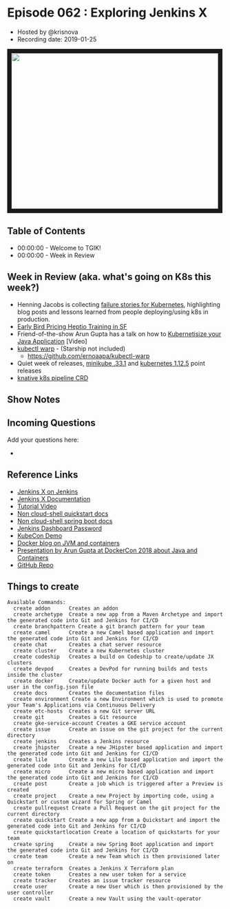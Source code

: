 # Episode 062 : Exploring Jenkins X

- Hosted by @krisnova
- Recording date: 2019-01-25

<!--- Thumbnailed embed of the video, n8Xo_ghCIOSY is the video id from the youtube url --->

<a href="https://www.youtube.com/watch?v=QdwtefUsoNI
" target="_blank"><img src="http://img.youtube.com/vi/QdwtefUsoNI/hqdefault.jpg" width="480" height="360" border="10" /></a>

## Table of Contents

- 00:00:00 - Welcome to TGIK!
- 00:00:00 - Week in Review

## Week in Review (aka. what's going on K8s this week?)

- Henning Jacobs is collecting [failure stories for Kubernetes](https://github.com/hjacobs/kubernetes-failure-stories), highlighting blog posts and lessons learned from people deploying/using k8s in production.
- [Early Bird Pricing Heptio Training in SF](https://www.eventbrite.com/e/vmware-kubernetes-academy-hands-on-training-in-san-francisco-tickets-49439435683)
- Friend-of-the-show Arun Gupta has a talk on how to [Kubernetisize your Java Application](https://www.youtube.com/watch?v=QgMwcpAT49M&feature=youtu.be&list=PLEx5khR4g7PIzxn476GK3Mkk19csZZjeH) [Video]
- [kubectl warp](https://itnext.io/introducing-kubectl-warp-live-develop-code-in-kubernetes-9846c16d4bec) - (Starship not included)
   - https://github.com/ernoaapa/kubectl-warp
- Quiet week of releases, [minikube .33.1](https://github.com/kubernetes/minikube/releases/tag/v0.33.1) and [kubernetes 1.12.5](https://github.com/kubernetes/kubernetes/releases/tag/v1.12.5) point releases
- [knative k8s pipeline CRD](https://github.com/knative/build-pipeline)

## Show Notes


## Incoming Questions

Add your questions here:

-

## Reference Links

 - [Jenkins X on Jenkins](https://jenkins.io/projects/jenkins-x/)
 - [Jenkins X Documentation](https://jenkins-x.io/)
 - [Tutorial Video](https://www.youtube.com/watch?v=kPes3rvT1UM&feature=youtu.be)
 - [Non cloud-shell quickstart docs](https://jenkins-x.io/developing/create-quickstart/)
 - [Non cloud-shell spring boot docs](https://jenkins-x.io/developing/create-spring/)
 - [Jenkins Dashboard Password](https://github.com/jenkins-x/jx/issues/607)
 - [KubeCon Demo](https://www.youtube.com/watch?v=uHe7R_iZSLU)
- [Docker blog on JVM and containers](https://blog.docker.com/2018/12/top-5-post-docker-container-java/)
- [Presentation by Arun Gupta at DockerCon 2018 about Java and Containers](https://www.slideshare.net/arungupta1/java-in-a-world-of-containers-dockercon-2018)
- [GitHub Repo](https://github.com/jenkins-x/jx)

## Things to create

```
Available Commands:
  create addon      Creates an addon
  create archetype  Create a new app from a Maven Archetype and import the generated code into Git and Jenkins for CI/CD
  create branchpattern Create a git branch pattern for your team
  create camel      Create a new Camel based application and import the generated code into Git and Jenkins for CI/CD
  create chat       Creates a chat server resource
  create cluster    Create a new Kubernetes cluster
  create codeship   Creates a build on Codeship to create/update JX clusters
  create devpod     Creates a DevPod for running builds and tests inside the cluster
  create docker     Create/update Docker auth for a given host and user in the config.json file
  create docs       Creates the documentation files
  create environment Create a new Environment which is used to promote your Team's Applications via Continuous Delivery
  create etc-hosts  Creates a new Git server URL
  create git        Creates a Git resource
  create gke-service-account Creates a GKE service account
  create issue      Create an issue on the git project for the current directory
  create jenkins    Creates a Jenkins resource
  create jhipster   Create a new JHipster based application and import the generated code into Git and Jenkins for CI/CD
  create lile       Create a new Lile based application and import the generated code into Git and Jenkins for CI/CD
  create micro      Create a new micro based application and import the generated code into Git and Jenkins for CI/CD
  create post       Create a job which is triggered after a Preview is created
  create project    Create a new Project by importing code, using a Quickstart or custom wizard for Spring or Camel
  create pullrequest Create a Pull Request on the git project for the current directory
  create quickstart Create a new app from a Quickstart and import the generated code into Git and Jenkins for CI/CD
  create quickstartlocation Create a location of quickstarts for your team
  create spring     Create a new Spring Boot application and import the generated code into Git and Jenkins for CI/CD
  create team       Create a new Team which is then provisioned later on
  create terraform  Creates a Jenkins X Terraform plan
  create token      Creates a new user token for a service
  create tracker    Creates an issue tracker resource
  create user       Create a new User which is then provisioned by the user controller
  create vault      Create a new Vault using the vault-operator
  ```
